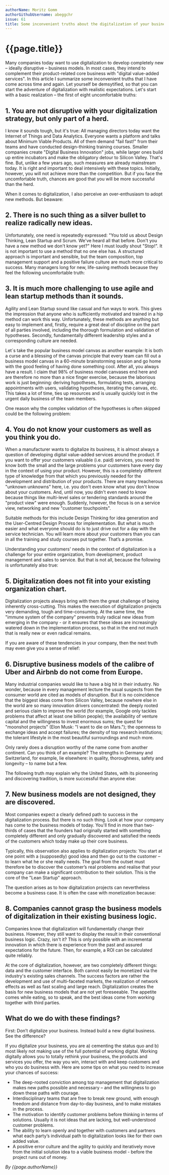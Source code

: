 ```yaml
---
authorName: Moritz Gomm
authorGithubUsername: abeggchr
issue: 61
title: Some inconvenient truths about the digitalization of your business 
---
```

# {{page.title}}

Many companies today want to use digitalization to develop completely new – ideally disruptive –  business models. In most cases, they intend to complement their product-related core business with "digital value-added services". In this article I summarize some inconvenient truths that I have come across time and again. Let yourself be demsytified, so that you can start the adventure of digitalization with realistic expectations.
Let's start with a basic realization – the first of eight uncomfortable truths:  

## 1. You are not disruptive with your digitalization strategy, but only part of a herd.

I know it sounds tough, but it's true: All managing directors today want the Internet of Things and Data Analytics. Everyone wants a platform and talks about Minimum Viable Products. All of them demand "fail fast!" from their teams and have conducted design-thinking training courses. Smaller companies create "Digital Business Innovation" jobs, while larger ones build up entire incubators and make the obligatory detour to Silicon Valley.
That's fine. But, unlike a few years ago, such measures are already mainstream today. It is right and important to deal intensively with these topics. Initially, however, you will  not achieve more than the competition. But if you face the uncomfortable truth, chances are good that you will be more successful than the herd. 

When it comes to digitalization, I also perceive an over-enthusiasm to adopt new methods. But beaware:

## 2. There is no such thing as a silver bullet to realize radically new ideas.

Unfortunately, one need is repeatedly expressed: "You told us about Design Thinking, Lean Startup and Scrum. We've heard all that before. Don't you have a new method we don't know yet?" Here I must loudly shout "Stop!". It is not important to use a method that no one else has. A structured approach is important and sensible, but the team composition, top management support and a positive failure culture are much more critical to success.
Many managers long for new, life-saving methods because they feel the following uncomfortable truth: 

## 3. It is much more challenging to use agile and lean startup methods than it sounds. 

Agility and Lean Startup sound like casual and fun ways to work. This gives the impression that anyone who is sufficiently motivated and trained in a hip method can work this way. Unfortunately, these methods are anything but easy to implement and, firstly, require a great deal of discipline on the part of all parties involved, including the thorough formulation and validation of hypotheses. Secondly, fundamentally different leadership styles and a corresponding culture are needed.

Let´s take the popular business model canvas as another example: It is both a curse and a blessing of the canvas principle that every team can fill out a business model canvas in a 60-minute brainstorming session and go home with the good feeling of having done something cool. After all, you always have a result. I claim that 98% of business model canvases end here and are therefore no more than a nice finger exercise, because the laborious work is just beginning: deriving hypotheses, formulating tests, arranging appointments with users, validating hypotheses, iterating the canvas, etc. This takes a lot of time, ties up resources and is usually quickly lost in the urgent daily business of the team members.

One reason why the complex validation of the hypotheses is often skipped could be the following problem:

## 4. You do not know your customers as well as you think you do.

When a manufacturer wants to digitalize its business, it is almost always a question of developing digital value-added services around the product. If you want to offer your customers valuable (i.e. paid) services, you need to know both the small and the large problems your customers have every day in the context of using your product. However, this is a completely different type of knowledge from that which you previously needed for the development and distribution of your products. There are many treacherous "unknown unknowns" here, i.e. you don't even know what you don't know about your customers. And, until now, you didn't even need to know because things like multi-level sales or tendering standards around the "product view" were enough. Suddenly, however, the focus is on a service view, networking and new "customer touchpoints".

Suitable methods for this include Design Thinking for idea generation and the User-Centred Design Process for implementation. But what is much easier and what everyone should do is to just drive out for a day with the service technician. You will learn more about your customers than you can in all the training and study courses put together. That’s a promise.

Understanding your customers' needs in the context of digitalization is a challenge for your entire organization, from development, product management and sales to service. But that is not all, because the following is unfortunately also true:

## 5. Digitalization does not fit into your existing organization chart.

Digitalization projects always bring with them the great challenge of being inherently cross-cutting. This makes the execution of digitalization projects very demanding, tough and time-consuming. At the same time, the "immune system of the company" prevents truly radical new ideas from emerging in the company - or it ensures that these ideas are increasingly watered down in the implementation process, so that in the end not much that is really new or even radical remains.

If you are aware of these tendencies in your company, then the next truth may even give you a sense of relief:

## 6. Disruptive business models of the calibre of Uber and Airbnb do not come from Europe.

Many industrial companies would like to have a big hit in their industry. No wonder, because in every management lecture the usual suspects from the consumer world are cited as models of disruption. But it is no coincidence that the biggest ideas come from Silicon Valley, because nowhere else in the world are so many innovation drivers concentrated: the deeply rooted and serious claim to improve the world (for example, Google only tackles problems that affect at least one billion people); the availability of venture capital and the willingness to invest enormous sums; the quest for "moonshot projects" (Elon Musk: "I want to die on Mars."); the openness to exchange ideas and accept failures; the density of top research institutions; the tolerant lifestyle in the most beautiful surroundings and much more.

Only rarely does a disruption worthy of the name come from another continent. Can you think of an example? The strengths in Germany and Switzerland, for example, lie elsewhere: in quality, thoroughness, safety and longevity – to name but a few.

The following truth may explain why the United States, with its pioneering and discovering tradition, is more successful than anyone else:

## 7. New business models are not designed, they are discovered.

Most companies expect a clearly defined path to success in the digitalization process. But there is no such thing. Look at how your company has come to the business models of today. You'll find in more than two-thirds of cases that the founders had originally started with something completely different and only gradually discovered and satisfied the needs of the customers which today make up their core business.

Typically, this observation also applies to digitalization projects: You start at one point with a (supposedly) good idea and then go out to the customer – to learn what he or she really needs. The goal from the outset must therefore be to discover the customer’s real problems and realise that your company can make a significant contribution to their solution. This is the core of the "Lean Startup" approach. 

The question arises as to how digitalization projects can nevertheless become a business case. It is often the case with monetization because: 

## 8. Companies cannot grasp the business models of digitalization in their existing business logic.

Companies know that digitalization will fundamentally change their business. However, they still want to display the result in their conventional business logic. Crazy, isn't it? This is only possible with an incremental innovation in which there is experience from the past and assured expectations for the future. Then, for example, a ROI can be calculated quite reliably.

At the core of digitalization, however, are two completely different things: data and the customer interface. Both cannot easily be monetized via the industry's existing sales channels. The success factors are rather the development and use of multi-faceted markets, the realization of network effects as well as fast scaling and large reach. Digitalization creates the basis for new business models that are not yet foreseeable. The appetite comes while eating, so to speak, and the best ideas come from working together with third parties. 

## What do we do with these findings?

First: Don’t digitalize your business. Instead build a new digital business. See the difference?

If you digitalize your business, you are a) cementing the status quo and b) most likely not making use of the full potential of working digital. Working digitally allows you to totally rethink your business, the products and services you offer, the way you win, interact with and keep customers and who you do business with. Here are some tips on what you need to increase your chances of success:
* The deep-rooted conviction among top management that digitalization makes new paths possible and necessary – and the willingness to go down these paths with courage.
* Interdisciplinary teams that are free to break new ground, with enough freedom and distance from day-to-day business, and to make mistakes in the process.
* The motivation to identify customer problems before thinking in terms of solutions. Usually it is not ideas that are lacking, but well-understood customer problems.
* The ability to learn openly and together with customers and partners what each party’s individual path to digitalization looks like for their own added value.
* A positive error culture and the agility to quickly and iteratively move from the initial solution idea to a viable business model - before the project runs out of money.

*By {{page.authorName}}*
